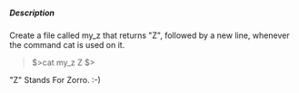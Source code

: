 ##### Description

Create a file called my_z that returns "Z", followed by a new line, whenever the command cat is used on it.

> $>cat my_z
> Z
> $>

"Z" Stands For Zorro. :-)
